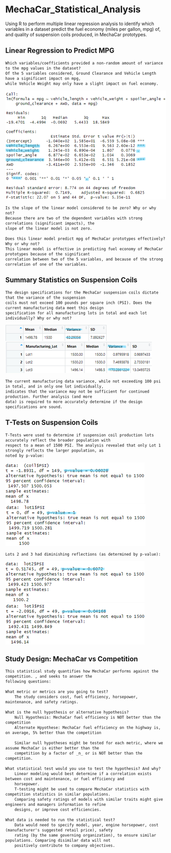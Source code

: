 # MechaCar_Statistical_Analysis
Using R to perform multiple linear regression analysis to identify which variables in a dataset predict the fuel
economy (miles per gallon, mpg) of, and quality of suspension coils produced, in MechaCar prototypes.

## Linear Regression to Predict MPG
    Which variables/coefficients provided a non-random amount of variance to the mpg values in the dataset?
    Of the 5 variables considered, Ground Clearance and Vehicle Length have a significant impact on mpg, 
    while Vehicle Weight may only have a slight impact on fuel economy.
![](/Resources/Images/mpg_summary.png)

    Is the slope of the linear model considered to be zero? Why or why not?
    Because there are two of the dependent variables with strong correlations (significant impacts), the 
    slope of the linear model is not zero.

    Does this linear model predict mpg of MechaCar prototypes effectively? Why or why not?
    This linear model is effective in predicting fuel economy of MechaCar prototypes because of the significant 
    correlation between two of the 5 variables, and because of the strong correlation of one of the variables.
    
## Summary Statistics on Suspension Coils
    The design specifications for the MechaCar suspension coils dictate that the variance of the suspension 
    coils must not exceed 100 pounds per square inch (PSI). Does the current manufacturing data meet this design 
    specification for all manufacturing lots in total and each lot individually? Why or why not?
    
![](/Resources/Images/total_summary.png)  ![](/Resources/Images/lot_summary.png)
    
    The current manufacturing data variance, while not exceeding 100 psi in total, and in only one lot individually,
    indicates that the variance may not be sufficient for continued production. Further analysis (and more
    data) is required to more accurately determine if the design specifications are sound.

## T-Tests on Suspension Coils
    T-Tests were used to determine if suspension coil production lots accurately reflect the broader population with 
    respect to a mean of 1500 PSI. The analysis revealed that only Lot 1 strongly reflects the larger population, as 
    noted by p-value:
![](/Resources/Images/t_test1500PSI.png)  ![](/Resources/Images/t_test_lot1.png)

    Lots 2 and 3 had diminishing reflections (as determined by p-value):
![](/Resources/Images/t_test_lot2.png)    ![](/Resources/Images/t_test_lot3.png)    
    
## Study Design: MechaCar vs Competition
    This statistical study quantifies how MechaCar performs against the competition. , and seeks to answer the 
    following questions:
    
    What metric or metrics are you going to test?
        The study considers cost, fuel efficiency, horsepower, maintenance, and safety ratings.
        
    What is the null hypothesis or alternative hypothesis?
        Null Hypothesis: MechaCar fuel efficiency is NOT better than the competition
        Alternate Hpyothese: MechaCar fuel efficiency on the highway is, on average, 5% better than the competition
        
        Similar null hypotheses might be tested for each metric, where we assume MechaCar is either better than the 
        competition by a factor of _n_ or is NOT better than the competition.

    What statistical test would you use to test the hypothesis? And why?
        Linear modeling would best determine if a correlation exists between cost and maintenance, or fuel efficiency and
        horsepower. 
        T-testing might be used to compare MechaCar statistics with competition statistics in similar populations.                 
        Comparing safety ratings of models with similar traits might give engineers and managers information to refine
        designs, or improve cost efficiencies.

    What data is needed to run the statistical test?
        Data would need to specify model, year, engine horsepower, cost (manufacturer's suggested retail price), safety             
        rating (by the same governing organization), to ensure similar populations. Comparing disimilar data will not
        positively contribute to company objectives.

    

